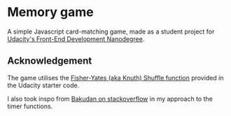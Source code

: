 # Memory game

A simple Javascript card-matching game, made as a student project for [Udacity's Front-End Development Nanodegree](https://www.udacity.com/course/front-end-web-developer-nanodegree--nd0011).


## Acknowledgement

The game utilises the [Fisher-Yates (aka Knuth) Shuffle function](https://stackoverflow.com/questions/2450954/how-to-randomize-shuffle-a-javascript-array/2450976#2450976) provided in the Udacity starter code.

I also took inspo from [Bakudan on stackoverflow](https://stackoverflow.com/a/7910506) in my approach to the timer functions.
